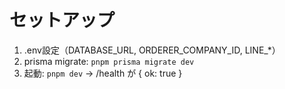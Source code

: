 # セットアップ
1) .env設定（DATABASE_URL, ORDERER_COMPANY_ID, LINE_*）
2) prisma migrate: `pnpm prisma migrate dev`
3) 起動: `pnpm dev` → /health が { ok: true }
